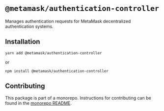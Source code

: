 # `@metamask/authentication-controller`

Manages authentication requests for MetaMask decentralized authentication systems.

## Installation

`yarn add @metamask/authentication-controller`

or

`npm install @metamask/authentication-controller`

## Contributing

This package is part of a monorepo. Instructions for contributing can be found in the [monorepo README](https://github.com/MetaMask/core#readme).
